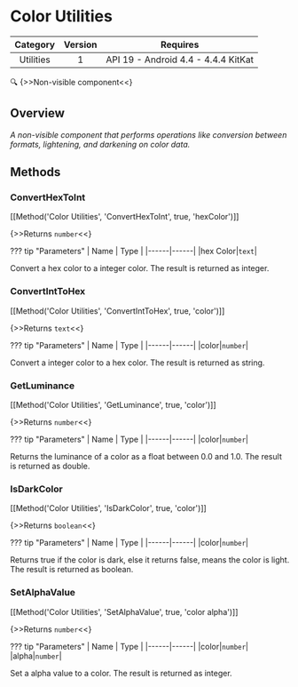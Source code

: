 # Color Utilities

| Category | Version | Requires |
|:--------:|:-------:|:--------:|
|Utilities|1|API 19 - Android 4.4 - 4.4.4 KitKat|

:mag: {>>Non-visible component<<}

## Overview

_A non-visible component that performs operations like conversion between formats, lightening, and darkening on color data._

## Methods

### ConvertHexToInt

[[Method('Color Utilities', 'ConvertHexToInt', true, 'hexColor')]]

{>>Returns `number`<<}

??? tip "Parameters"
    | Name | Type |
    |------|------|
    |hex Color|`text`|


Convert a hex color to a integer color. The result is returned as integer.

### ConvertIntToHex

[[Method('Color Utilities', 'ConvertIntToHex', true, 'color')]]

{>>Returns `text`<<}

??? tip "Parameters"
    | Name | Type |
    |------|------|
    |color|`number`|


Convert a integer color to a hex color. The result is returned as string.

### GetLuminance

[[Method('Color Utilities', 'GetLuminance', true, 'color')]]

{>>Returns `number`<<}

??? tip "Parameters"
    | Name | Type |
    |------|------|
    |color|`number`|


Returns the luminance of a color as a float between 0.0 and 1.0. The result is returned as double.

### IsDarkColor

[[Method('Color Utilities', 'IsDarkColor', true, 'color')]]

{>>Returns `boolean`<<}

??? tip "Parameters"
    | Name | Type |
    |------|------|
    |color|`number`|


Returns true if the color is dark, else it returns false, means the color is light. The result is returned as boolean.

### SetAlphaValue

[[Method('Color Utilities', 'SetAlphaValue', true, 'color alpha')]]

{>>Returns `number`<<}

??? tip "Parameters"
    | Name | Type |
    |------|------|
    |color|`number`|
    |alpha|`number`|


Set a alpha value to a color. The result is returned as integer.